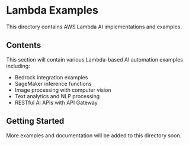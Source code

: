 # Lambda Examples

This directory contains AWS Lambda AI implementations and examples.

## Contents

This section will contain various Lambda-based AI automation examples including:

- Bedrock integration examples
- SageMaker inference functions
- Image processing with computer vision
- Text analytics and NLP processing
- RESTful AI APIs with API Gateway

## Getting Started

More examples and documentation will be added to this directory soon.
